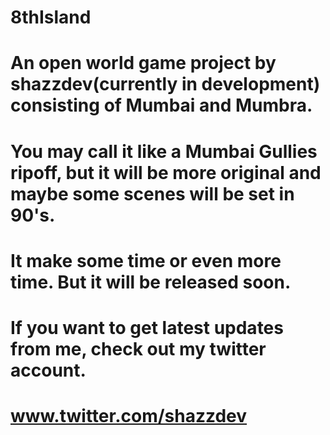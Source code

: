 # 8thIsland
# An open world game project by shazzdev(currently in development) consisting of Mumbai and Mumbra.
# You may call it like a Mumbai Gullies ripoff, but it will be more original and maybe some scenes will be set in 90's.
# It make some time or even more time. But it will be released soon.
# If you want to get latest updates from me, check out my twitter account.
# www.twitter.com/shazzdev
